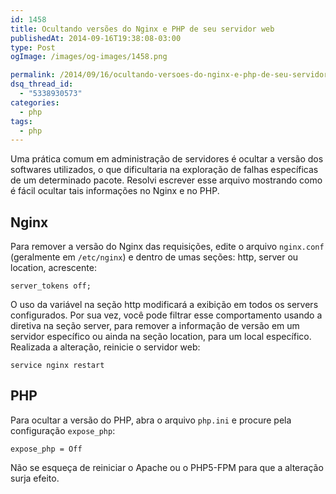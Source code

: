 ```yaml
---
id: 1458
title: Ocultando versões do Nginx e PHP de seu servidor web
publishedAt: 2014-09-16T19:38:08-03:00
type: Post
ogImage: /images/og-images/1458.png

permalink: /2014/09/16/ocultando-versoes-do-nginx-e-php-de-seu-servidor-web/
dsq_thread_id:
  - "5338930573"
categories:
  - php
tags:
  - php
---
```

Uma prática comum em administração de servidores é ocultar a versão dos softwares utilizados, o que dificultaria na exploração de falhas específicas de um determinado pacote. Resolvi escrever esse arquivo mostrando como é fácil ocultar tais informações no Nginx e no PHP.

## Nginx

Para remover a versão do Nginx das requisições, edite o arquivo `nginx.conf` (geralmente em `/etc/nginx`) e dentro de umas seções: http, server ou location, acrescente:

```
server_tokens off;
```

O uso da variável na seção http modificará a exibição em todos os servers configurados. Por sua vez, você pode filtrar esse comportamento usando a diretiva na seção server, para remover a informação de versão em um servidor específico ou ainda na seção location, para um local específico. Realizada a alteração, reinicie o servidor web:

```
service nginx restart
```

## PHP

Para ocultar a versão do PHP, abra o arquivo `php.ini` e procure pela configuração `expose_php`:

```
expose_php = Off
```

Não se esqueça de reiniciar o Apache ou o PHP5-FPM para que a alteração surja efeito.
